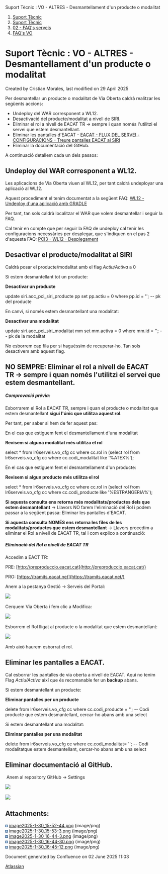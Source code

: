 Suport Tècnic : VO - ALTRES - Desmantellament d'un producte o modalitat  

1.  [Suport Tècnic](index.html)
2.  [Suport Tècnic](13893782.html)
3.  [02 - FAQ's serveis](26313393.html)
4.  [FAQ's VO](28705575.html)

Suport Tècnic : VO - ALTRES - Desmantellament d'un producte o modalitat
=======================================================================

Created by Cristian Morales, last modified on 29 April 2025

Per desmantellar un producte o modalitat de Via Oberta caldrà realitzar les següents accions:

*   Undeploy del WAR corresponent a WL12.
*   Desactivació del producte/modalitat a nivell de SIRI.
*   Eliminar el rol a nivell de EACAT TR → sempre i quan només l'utilitzi el servei que estem desmantellant.
*   Eliminar les pantalles d'EACAT - [EACAT - FLUX DEL SERVEI - CONFIGURACIONS - Treure pantalles EACAT al SIRI](EACAT---FLUX-DEL-SERVEI---CONFIGURACIONS---Treure-pantalles-EACAT-al-SIRI_128647296.html)
*   Eliminar la documentació del GitHub.

A continuació detallem cada un dels passos:

  

Undeploy del WAR corresponent a WL12.
-------------------------------------

Les aplicacions de Via Oberta viuen al WL12, per tant caldrà undeployar una aplicació al WL12.

Aquest procediment el tenim documentat a la següent FAQ: [WL12 - Undeploy d'una aplicació amb GRADLE](41519822.html)

Per tant, tan sols caldrà localitzar el WAR que volem desmantellar i seguir la FAQ.

Cal tenir en compte que per seguir la FAQ de undeploy cal tenir les configuracions necessàries per desplegar, que s'indiquen en el pas 2 d'aquesta FAQ: [PCI3 - WL12 - Desplegament](PCI3---WL12---Desplegament_41520944.html)

  

Desactivar el producte/modalitat al SIRI
----------------------------------------

Caldrà posar el producte/modalitat amb el flag _Actiu/Activa_ a 0

Si estem desmantellant tot un producte:

**Desactivar un producte**

update siri.aoc\_pci\_siri\_producte pp
set pp.actiu = 0
where pp.id = ''; -- pk del producte

  

En canvi, si només estem desmantellant una modalitat:

**Desactivar una modalitat**

update siri.aoc\_pci\_siri\_modalitat mm
set mm.activa = 0
where mm.id = ''; -- pk de la modalitat

  

No esborrem cap fila per si haguéssim de recuperar-ho. Tan sols desactivem amb aquest flag.

  

NO SEMPRE: Eliminar el rol a nivell de EACAT TR → sempre i quan només l'utilitzi el servei que estem desmantellant.
-------------------------------------------------------------------------------------------------------------------

##### **Comprovació prèvia:**

Esborrarem el Rol a EACAT TR, sempre i quan el producte o modalitat que estem desmantellant **sigui l'únic que utilitza aquest rol**.

Per tant, per saber si hem de fer aquest pas:

En el cas que estiguem fent el desmantellament d'una modalitat

**Revisem si alguna modalitat més utilitza el rol**

select \*
  from lr6serveis.vo\_cfg cc
 where cc.rol in (select rol
                    from lr6serveis.vo\_cfg cc
                   where cc.codi\_modalitat like '%ATEX%');

En el cas que estiguem fent el desmantellament d'un producte:

**Revisem si algun producte més utilitza el rol**

select \*
  from lr6serveis.vo\_cfg cc
 where cc.rol in (select rol
                    from lr6serveis.vo\_cfg cc
                   where cc.codi\_producte like '%ESTRANGERIA%');

**Si aquesta consulta ens retorna més modalitats/productes dels que estem desmantellant** → Llavors NO farem l'eliminació del Rol i podem passar a la següent passa: Eliminar les pantalles d'EACAT.

**Si aquesta consulta NOMÉS ens retorna les files de les modalitats/productes que estem desmantellant** → Llavors procedim a eliminar el Rol a nivell de EACAT TR, tal i com explico a continuació:

##### Eliminació del Rol a nivell de EACAT TR

Accedim a EACT TR:

PRE: [http://preproduccio.eacat.cat](http://preproduccio.eacat.cat/)

PRO: [https://tramits.eacat.net](https://tramits.eacat.net/)

Anem a la pestanya Gestió → Serveis del Portal:

![](attachments/118555177/118555201.png)

  

Cerquem Via Oberta i fem clic a Modifica:

![](attachments/118555177/118555202.png)

  

Esborrem el Rol lligat al producte o la modalitat que estem desmantellant:

![](attachments/118555177/118555203.png)

  

Amb això haurem esborrat el rol.

Eliminar les pantalles a EACAT.
-------------------------------

Cal esborrar les pantalles de via oberta a nivell de EACAT. Aqui no tenim Flag _Actiu/Activa_ així que és recomanable fer un **backup** abans.

Si estem desmantellant un producte:

**Eliminar pantalles per un producte**

delete from lr6serveis.vo\_cfg cc
where cc.codi\_producte = ''; -- Codi producte que estem desmantellant, cercar-ho abans amb una select

  

  

Si estem desmantellant una modalitat:

**Eliminar pantalles per una modalitat**

delete from lr6serveis.vo\_cfg cc
where cc.codi\_modalitat= ''; -- Codi modalitatque estem desmantellant, cercar-ho abans amb una select

  

Eliminar documentació al GitHub.
--------------------------------

 Anem al repository GitHub → Settings

![](attachments/118555177/118555197.png)

  

![](attachments/118555177/118555198.png)

  

  

  

  

  

  

  

  

  

  

  

  

  

  

  

  

  

  

  

  

  

  

  

  

  

  

  

  

  

  

Attachments:
------------

![](images/icons/bullet_blue.gif) [image2025-1-30\_15-52-44.png](attachments/118555177/118555197.png) (image/png)  
![](images/icons/bullet_blue.gif) [image2025-1-30\_15-53-3.png](attachments/118555177/118555198.png) (image/png)  
![](images/icons/bullet_blue.gif) [image2025-1-30\_16-44-3.png](attachments/118555177/118555201.png) (image/png)  
![](images/icons/bullet_blue.gif) [image2025-1-30\_16-44-30.png](attachments/118555177/118555202.png) (image/png)  
![](images/icons/bullet_blue.gif) [image2025-1-30\_16-45-12.png](attachments/118555177/118555203.png) (image/png)  

Document generated by Confluence on 02 June 2025 11:03

[Atlassian](http://www.atlassian.com/)